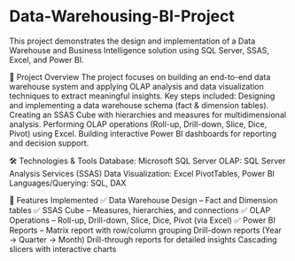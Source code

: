# Data-Warehousing-BI-Project
This project demonstrates the design and implementation of a Data Warehouse and Business Intelligence solution using SQL Server, SSAS, Excel, and Power BI.

🚀 Project Overview
The project focuses on building an end-to-end data warehouse system and applying OLAP analysis and data visualization techniques to extract meaningful insights.
Key steps included:
Designing and implementing a data warehouse schema (fact & dimension tables).
Creating an SSAS Cube with hierarchies and measures for multidimensional analysis.
Performing OLAP operations (Roll-up, Drill-down, Slice, Dice, Pivot) using Excel.
Building interactive Power BI dashboards for reporting and decision support.

🛠️ Technologies & Tools
Database: Microsoft SQL Server
OLAP: SQL Server Analysis Services (SSAS)
Data Visualization: Excel PivotTables, Power BI
Languages/Querying: SQL, DAX 

📑 Features Implemented
✅ Data Warehouse Design – Fact and Dimension tables
✅ SSAS Cube – Measures, hierarchies, and connections
✅ OLAP Operations – Roll-up, Drill-down, Slice, Dice, Pivot (via Excel)
✅ Power BI Reports –
Matrix report with row/column grouping
Drill-down reports (Year → Quarter → Month)
Drill-through reports for detailed insights
Cascading slicers with interactive charts
